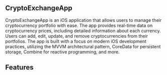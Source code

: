 ## CryptoExchangeApp
CryptoExchangeApp is an iOS application that allows users to manage their cryptocurrency portfolio with ease. The app provides real-time data on cryptocurrency prices, including detailed information about each currency. Users can add, edit, update, and remove cryptocurrencies from their portfolios. The app is built with a focus on modern iOS development practices, utilizing the MVVM architectural pattern, CoreData for persistent storage, Combine for reactive programming, and more.

## Features

